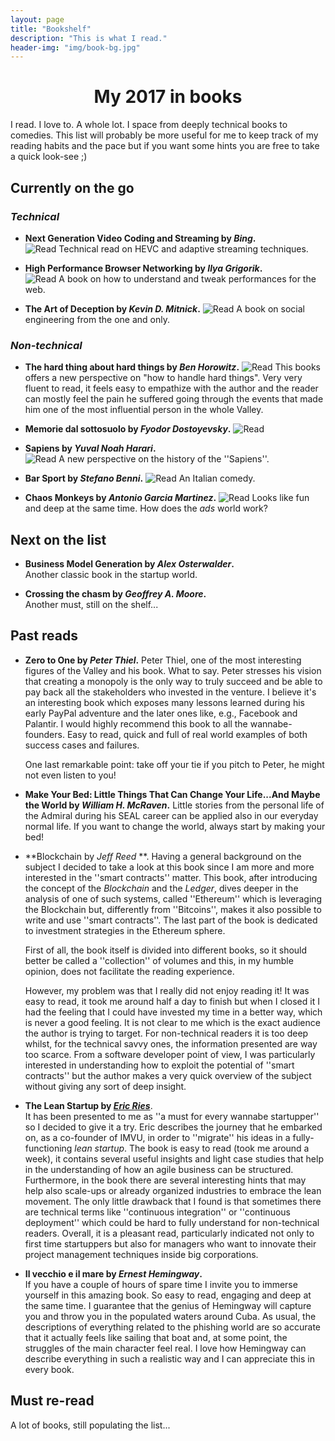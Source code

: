 ```yaml
---
layout: page
title: "Bookshelf"
description: "This is what I read."
header-img: "img/book-bg.jpg"
---
```


# <center>My 2017 in books</center>
I read. I love to. A whole lot. I space from deeply technical books to
comedies. This list will probably be more useful for me to keep track of my
reading habits and the pace but if you want some hints you are free to take
a quick look-see ;)

## Currently on the go
### *Technical*
* **Next Generation Video Coding and Streaming by *Bing*.**     
  ![Read](http://progressed.io/bar/15?title=read) 
  Technical read on HEVC and adaptive streaming techniques.

* **High Performance Browser Networking by *Ilya Grigorik*.**  
  ![Read](http://progressed.io/bar/30?title=read) 
  A book on how to understand and tweak performances for the web. 

* **The Art of Deception by *Kevin D. Mitnick*.**
  ![Read](http://progressed.io/bar/35?title=read) 
  A book on social engineering from the one and only. 

### *Non-technical*
* **The hard thing about hard things by *Ben Horowitz*.**
  ![Read](http://progressed.io/bar/17?title=read) 
  This books offers a new perspective on "how to handle hard things". Very very
  fluent to read, it feels easy to empathize with the author and the reader can
  mostly feel the pain he suffered going through the events that made him one of the
  most influential person in the whole Valley. 

* **Memorie dal sottosuolo by *Fyodor Dostoyevsky*.** 
  ![Read](http://progressed.io/bar/20?title=read) 

* **Sapiens by *Yuval Noah Harari*.**   
  ![Read](http://progressed.io/bar/70?title=read) 
  A new perspective on the history of the ''Sapiens''. 

* **Bar Sport by *Stefano Benni*.**
  ![Read](http://progressed.io/bar/80?title=read) 
  An Italian comedy. 

* **Chaos Monkeys by *Antonio Garcia Martinez*.**
  ![Read](http://progressed.io/bar/10?title=read) 
  Looks like fun and deep at the same time. How does the *ads* world work?


## Next on the list
* **Business Model Generation by *Alex Osterwalder*.**  
  Another classic book in the startup world. 

* **Crossing the chasm by *Geoffrey A. Moore*.**  
  Another must, still on the shelf...


## Past reads
* **Zero to One by *Peter Thiel*.**
  Peter Thiel, one of the most interesting figures of the Valley and his book.
  What to say. Peter stresses his vision that creating a monopoly is the only
  way to truly succeed and be able to pay back all the stakeholders who
  invested in the venture. 
  I believe it's an interesting book which exposes
  many lessons learned during his early PayPal adventure and the later ones like,
  e.g., Facebook and Palantir. I would highly recommend this book to all the
  wannabe-founders. Easy to read, quick and full of real world examples of both
  success cases and failures. 

  One last remarkable point: take off your tie if you pitch to Peter, he might
  not even listen to you!


* **Make Your Bed: Little Things That Can Change Your Life...And Maybe the
  World by *William H. McRaven*.**
  Little stories from the personal life of the Admiral during his SEAL career
  can be applied also in our everyday normal life. If you want to change the
  world, always start by making your bed!

* **Blockchain by *Jeff Reed* **.
  Having a general background on the subject I decided to take a look at this
  book since I am more and more interested in the ''smart contracts'' matter. 
  This book, after introducing the concept of the *Blockchain* and the *Ledger*,
  dives deeper in the analysis of one of such systems, called ''Ethereum'' which
  is leveraging the Blockchain but, differently from ''Bitcoins'', makes it
  also possible to write and use ''smart contracts''. The last part of the book
  is dedicated to investment strategies in the
  Ethereum sphere.

  First of all, the book itself is divided into different books, so it should
  better be called a ''collection'' of volumes and this, in my humble opinion,
  does not facilitate the reading experience. 
  
  However, my problem was that I really did not enjoy reading it! It was easy to read,
  it took me around
  half a day to finish but when I closed it I had the feeling that I could have
  invested my time in a better way, which is never a good feeling. It is not
  clear to me which is the
  exact audience the author is trying to target. For non-technical readers
  it is too deep whilst, for the technical savvy ones, the information
  presented are way too scarce. From a software developer point of view, I was
  particularly interested in understanding how to exploit the potential of ''smart
  contracts'' but the author makes a very quick overview of the subject
  without giving any sort of deep insight. 

    
* **The Lean Startup by [*Eric Ries*](http://theleanstartup.com)**.  
  It has been presented to me as ''a must for every wannabe startupper'' so
  I decided to give it a try.
  Eric describes the journey that he embarked on, as a co-founder of IMVU, in
  order to
  ''migrate'' his ideas in a fully-functioning *lean startup*. The book is
  easy to read (took me around a week), it contains several useful insights
  and light case studies that help in the understanding of how an agile
  business can be structured. Furthermore, in the book there are several
  interesting hints that may help also scale-ups or already organized
  industries to embrace the lean movement. The only little drawback that
  I found is that sometimes there are technical terms like ''continuous
  integration'' or ''continuous deployment'' which could be hard to fully
  understand for non-technical readers.
  Overall, it is a pleasant read, particularly indicated not only to first time
  startuppers but also for managers who want to innovate their project
  management techniques inside big corporations. 

* **Il vecchio e il mare by *Ernest Hemingway*.**  
  If you have a couple of hours of spare time I invite you to immerse yourself
  in this amazing book. So easy to read, engaging and deep at the same
  time. I guarantee that the genius of Hemingway will capture you and throw you
  in the populated waters around Cuba. As usual, the descriptions of everything
  related to the phishing world are so accurate that it actually feels like
  sailing that boat and, at some point, the struggles of the main character
  feel real. I love how Hemingway can describe everything in such a realistic
  way and I can appreciate this in every book. 

## Must re-read
  A lot of books, still populating the list...
